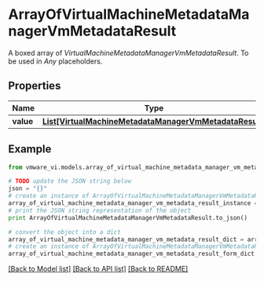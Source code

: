 # ArrayOfVirtualMachineMetadataManagerVmMetadataResult

A boxed array of *VirtualMachineMetadataManagerVmMetadataResult*. To be used in *Any* placeholders. 

## Properties
Name | Type | Description | Notes
------------ | ------------- | ------------- | -------------
**value** | [**List[VirtualMachineMetadataManagerVmMetadataResult]**](VirtualMachineMetadataManagerVmMetadataResult.md) |  | 

## Example

```python
from vmware_vi.models.array_of_virtual_machine_metadata_manager_vm_metadata_result import ArrayOfVirtualMachineMetadataManagerVmMetadataResult

# TODO update the JSON string below
json = "{}"
# create an instance of ArrayOfVirtualMachineMetadataManagerVmMetadataResult from a JSON string
array_of_virtual_machine_metadata_manager_vm_metadata_result_instance = ArrayOfVirtualMachineMetadataManagerVmMetadataResult.from_json(json)
# print the JSON string representation of the object
print ArrayOfVirtualMachineMetadataManagerVmMetadataResult.to_json()

# convert the object into a dict
array_of_virtual_machine_metadata_manager_vm_metadata_result_dict = array_of_virtual_machine_metadata_manager_vm_metadata_result_instance.to_dict()
# create an instance of ArrayOfVirtualMachineMetadataManagerVmMetadataResult from a dict
array_of_virtual_machine_metadata_manager_vm_metadata_result_form_dict = array_of_virtual_machine_metadata_manager_vm_metadata_result.from_dict(array_of_virtual_machine_metadata_manager_vm_metadata_result_dict)
```
[[Back to Model list]](../README.md#documentation-for-models) [[Back to API list]](../README.md#documentation-for-api-endpoints) [[Back to README]](../README.md)


